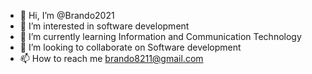 - 👋 Hi, I’m @Brando2021
- 👀 I’m interested in software development
- 🌱 I’m currently learning Information and Communication Technology
- 💞️ I’m looking to collaborate on Software development
- 📫 How to reach me brando8211@gmail.com

<!---
Brando2021/Brando2021 is a ✨ special ✨ repository because its `README.md` (this file) appears on your GitHub profile.
You can click the Preview link to take a look at your changes.
--->
